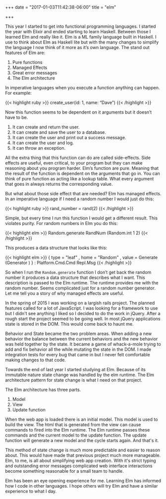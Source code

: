 +++
date = "2017-01-03T11:42:38-06:00"
title = "elm"

+++

This year I started to get into functional programming languages. I started the year with Elixir and ended starting to learn Haskell. Between those I learned Elm and really like it. Elm is a ML family language built in Haskell. I use to think about Elm as Haskell lite but with the many changes to simplify the language I now think of it more as it’s own language. The stand out features of Elm are:

1. Pure functions
2. Managed Effects
3. Great error messages
4. The Elm architecture

In imperative languages when you execute a function anything can happen. For example:

{{< highlight ruby >}}
 create_user(id: 1, name: “Dave”)
{{< /highlight >}}

Now this function seems to be dependent on it arguments but it doesn’t have to be.

1. It can create and return the user.
1. It can create and save the user to a database.
1. It can create the user and print out a success message.
1. It can create the user and log.
1. It can throw an exception.

All the extra thing that this function can do are called side-effects. Side effects are useful, even critical, to your program but they can make reasoning about you program harder. Elm’s function are pure. Meaning that the result of the function is dependent on the arguments that go in. You can think of pure function as acting like a lookup table. What every argument that goes in always returns the corresponding value.


But what about those side effect that are needed? Elm has managed effects. In an imperative language if I need a random number I would just do this:

{{< highlight ruby >}}
rand_number = rand(2)
{{< /highlight >}}

Simple, but every time I run this function I would get a different result. This violates purity. For random numbers in Elm you do this:

{{< highlight elm >}}
Random.generate RandNum (Random.int 1 2)
{{< /highlight >}}

This produces a data structure that looks like this:

{{< highlight elm >}}
{ type = "leaf"
, home = "Random"
, value = Generate (Generator <function>)
} : Platform.Cmd.Cmd Repl.Msg
{{< /highlight >}}


So when I run the ```Random.generate``` function I don’t get back the random number it produces a data structure that describes what I want. This description is passed to the Elm runtime. The runtime provides me with the random number. Seems complicated just for a random number generator. Let me tell you a story of why managed effects are useful.

In the spring of 2015 I was working on a largish rails project. The planned features called for a lot of JavaScript. I was looking for a framework to use but I didn't see anything I liked so I decided to do the work in jQuery. After a rough start the project seemed to be going well. In most jQuery applications state is stored in the DOM. This would come back to haunt me. 

Behavior and State became the two problem areas. When adding a new behavior the balance between the current behaviors and the new behavior was held together by the state. It became a game of whack-a-mole trying to add and fix behavior all the while mutating the state in the DOM. I made integration tests for every bug that came in but I never felt comfortable making changes to that code. 



Towards the end of last year I started studying at Elm. Because of its immutable nature state change was handled by the elm runtime. The Elm architecture pattern for state change is what I need on that project.

The Elm architecture has three parts.

1. Model
1. View
1. Update function

When the web app is loaded there is an initial model. This model is used to build the view. The html that is generated from the view can cause commands to fired into the Elm runtime. The Elm runtime passes these commands and the current model to the update function. The update function will generate a new model and the cycle starts again. And that's it. 

This method of state change is much more predictable and easier to reason about. This would have made that previous project much more manageable. Elm, to me, is all about simplifying web app creation. With it's strict typing and outstanding error messages complicated web interface interactions become something reasonable for a small team to handle.


Elm has been an eye opening experience for me. Learning Elm has informed how I code in other languages. I hope others will try Elm and have a similar experience to what I day.
